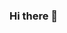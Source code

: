 ### Hi there 👋

<!--
**brunabites/brunabites** is a ✨ _special_ ✨ repository because its `README.md` (this file) appears on your GitHub profile.

I’m a Product Designer living in [Brasília](https://en.wikipedia.org/wiki/Bras%C3%ADlia), the capital of Brazil, working at [iFood](https://institucional.ifood.com.br/ifood) - the leading food delivery app in Latin America, helping to improve Financial services for restaurants and groceries stores.

- 🔭 I’m currently working on crazy Financial stuff @iFood
- 🌱 I’m currently learning  about Product Discovery
- 📫 How to reach me: [@brunabites](https://twitter.com/brunabites)
- 😄 Pronouns: she/her
- ⚡ Fun fact: I like to build wood stuff
-->
